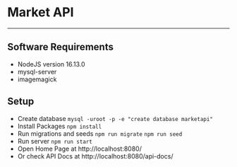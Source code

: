 # Market API

---

## Software Requirements

- NodeJS version 16.13.0
- mysql-server
- imagemagick

## Setup

- Create database
  `mysql -uroot -p -e "create database marketapi"`
- Install Packages
  `npm install`
- Run migrations and seeds
  `npm run migrate`
  `npm run seed`
- Run server
  `npm run start`
- Open Home Page at http://localhost:8080/
- Or check API Docs at http://localhost:8080/api-docs/

